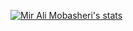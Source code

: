 [![Mir Ali Mobasheri's stats](https://github-readme-stats.vercel.app/api?username=Alimobasheri&show_icons=true&theme=merko&count_private=true)](https://github.com/anuraghazra/github-readme-stats)

<!--
**Alimobasheri/Alimobasheri** is a ✨ _special_ ✨ repository because its `README.md` (this file) appears on your GitHub profile.

Here are some ideas to get you started:

- 🔭 I’m currently working on ...
- 🌱 I’m currently learning ...
- 👯 I’m looking to collaborate on ...
- 🤔 I’m looking for help with ...
- 💬 Ask me about ...
- 📫 How to reach me: ...
- 😄 Pronouns: ...
- ⚡ Fun fact: ...
-->
